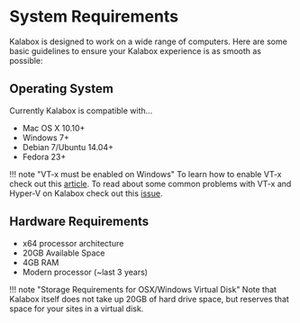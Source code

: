 System Requirements
===================

Kalabox is designed to work on a wide range of computers. Here are some basic guidelines to ensure your Kalabox experience is as smooth as possible:

Operating System
----------------

Currently Kalabox is compatible with...

  * Mac OS X 10.10+
  * Windows 7+
  * Debian 7/Ubuntu 14.04+
  * Fedora 23+

!!! note "VT-x must be enabled on Windows"
    To learn how to enable VT-x check out this [article](http://www.howtogeek.com/213795/how-to-enable-intel-vt-x-in-your-computers-bios-or-uefi-firmware). To read about some common problems with VT-x and Hyper-V on Kalabox check out this [issue](https://github.com/kalabox/kalabox/issues/1141).

Hardware Requirements
-------------------

  * x64 processor architecture
  * 20GB Available Space
  * 4GB RAM
  * Modern processor (~last 3 years)

!!! note "Storage Requirements for OSX/Windows Virtual Disk"
    Note that Kalabox itself does not take up 20GB of hard drive space, but reserves that space for your sites in a virtual disk.

